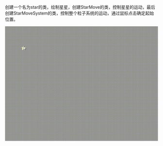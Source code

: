 创建一个名为star的类，绘制星星，创建StarMove的类，控制星星的运动，最后创建StarMoveSystem的类，控制整个粒子系统的运动，通过鼠标点击确定起始位置。

![](https://github.com/yiyiying/work/blob/main/%E5%9B%BE%E7%89%87/%E7%AC%AC%E5%85%AD%E6%AC%A1%E4%BD%9C%E4%B8%9A%2000_00_02-00_00_06.gif)
